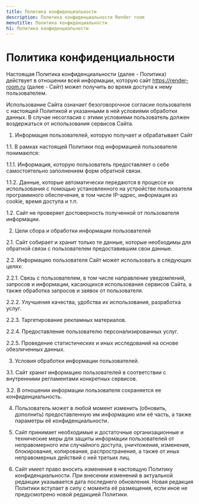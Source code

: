 ```yaml
---
title: Политика конфиденциальности
description: Политика конфиденциальности Render room
menutitle: Политика конфиденциальности
h1: Политика конфиденциальности
---
```

# Политика конфиденциальности

Настоящая Политика конфиденциальности (далее - Политика) действует в отношении всей информации, которую
сайт https://render-room.ru (далее - Сайт) может получить во время доступа к нему пользователем.

Использование Сайта означает безоговорочное согласие пользователя с настоящей Политикой и указанными в ней условиями
обработки данных. В случае несогласия с этими условиями пользователь должен воздержаться от использования сервисов
Сайта.

1. Информация пользователей, которую получает и обрабатывает Сайт

1.1. В рамках настоящей Политики под информацией пользователя понимаются:

1.1.1. Информация, которую пользователь предоставляет о себе самостоятельно заполнением форм обратной связи.

1.1.2. Данные, которые автоматически передаются в процессе их использования с помощью установленного на устройстве
пользователя программного обеспечения, в том числе IP-адрес, информация из cookie, время доступа и т.п.

1.2. Сайт не проверяет достоверность полученной от пользователя информации.

2. Цели сбора и обработки информации пользователей

2.1. Сайт собирает и хранит только те данные, которые необходимы для обратной связи с пользователем предоставившим свои
данные.

2.2. Информацию пользователя Сайт может использовать в следующих целях:

2.2.1. Связь с пользователем, в том числе направление уведомлений, запросов и информации, касающихся использования
сервисов Сайта, а также обработка запросов и заявок от пользователя.

2.2.2. Улучшения качества, удобства их использования, разработка услуг.

2.2.3. Таргетирование рекламных материалов.

2.2.4. Предоставление пользователю персонализированных услуг.

2.2.5. Проведение статистических и иных исследований на основе обезличенных данных.

3. Условия обработки информации пользователей.

3.1. Сайт хранит информацию пользователей в соответствии с внутренними регламентами конкретных сервисов.

3.2. В отношении информации пользователя сохраняется ее конфиденциальность.

4. Пользователь может в любой момент изменить (обновить, дополнить) предоставленную им информацию или её часть, а также
   параметры её конфиденциальности.

5. Сайт принимает необходимые и достаточные организационные и технические меры для защиты информации пользователей от
   неправомерного или случайного доступа, уничтожения, изменения, блокирования, копирования, распространения, а также от
   иных неправомерных действий с ней третьих лиц.

6. Сайт имеет право вносить изменения в настоящую Политику конфиденциальности. При внесении изменений в актуальной
   редакции указывается дата последнего обновления. Новая редакция Политики вступает в силу с момента её размещения,
   если иное не предусмотрено новой редакцией Политики.